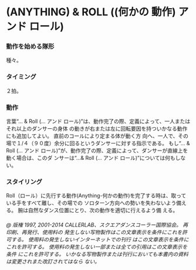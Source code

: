 

# (ANYTHING) & ROLL ((何かの 動作) アンド ロール)
### 動作を始める隊形
 種々。

### タイミング
 ２拍。

### 動作

言葉“… & Roll (… アンド ロール)”は、動作完了の際、定義によって、一人またはそれ以上のダンサーの身体 の動きが右または左に回転要因を持ついかなる動作にも追加してよい。 直前のコールにより定まる体が動く方 向へ、一人で、その場で１/４（９０度）余分に回るというダンサーに対する指示である。
もし“… & Roll (… アンド ロール)”が、動作完了の際、定義によって、ダンサーが直線上を動く場合は、このダ
ンサーは“…& Roll (… アンド ロール)”については何もしない。

### スタイリング

Roll（ロール）に先行する動作(Anything-何かの動作)を完了する時は、取っている手をすべて離し、その場での ソロターン方向への勢いを失わないよう備える。 腕は自然なダンス位置にとり、次の動作を適切に行えるよう備 える。

###### @ 版権 1997, 2001-2014 CALLERLAB、スクエアダンスコーラー国際協会。 再印刷、再発行、使用料の 発生しない写物製作はこの文章表示を条件にこれを許可する。 使用料の発生しないインターネットでの刊行 はこの文章表示を条件にこれを許可する。 使用料の発生しない一部または全ての引用はこの文章表示を条件 にこれを許可する。 いかなる写物製作または刊行においても本書内の資料は変更されまた改訂されてはなら ない。



